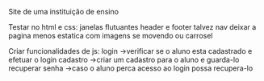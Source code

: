 Site de uma instituição de ensino

Testar no html e css:
  janelas flutuantes
  header e footer talvez nav 
  deixar a pagina menos estatica com imagens se movendo ou carrosel 
  
Criar funcionalidades de js:
  login
    ->verificar se o aluno esta cadastrado e efetuar o login
  cadastro 
    ->criar um cadastro para o aluno e guarda-lo
  recuperar senha 
    ->caso o aluno perca acesso ao login possa recupera-lo 
    
